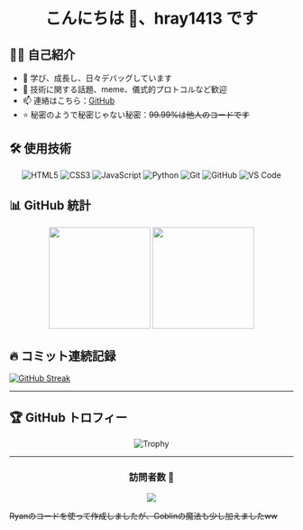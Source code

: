 <div align="center">

# こんにちは 👋、hray1413 です

</div>

## 👨‍💻 自己紹介

- 🌱 学び、成長し、日々デバッグしています  
- 💬 技術に関する話題、meme、儀式的プロトコルなど歓迎  
- 📫 連絡はこちら：[GitHub](https://github.com/hray1413)  
- ⭐ 秘密のようで秘密じゃない秘密：~~99.99%は他人のコードです~~

## 🛠️ 使用技術

<div align="center">

![HTML5](https://img.shields.io/badge/-HTML5-E34F26?style=flat-square&logo=html5&logoColor=white)
![CSS3](https://img.shields.io/badge/-CSS3-1572B6?style=flat-square&logo=css3)
![JavaScript](https://img.shields.io/badge/-JavaScript-F7DF1E?style=flat-square&logo=javascript&logoColor=black)
![Python](https://img.shields.io/badge/-Python-3776AB?style=flat-square&logo=Python&logoColor=white)
![Git](https://img.shields.io/badge/-Git-F05032?style=flat-square&logo=git&logoColor=white)
![GitHub](https://img.shields.io/badge/-GitHub-181717?style=flat-square&logo=github)
![VS Code](https://img.shields.io/badge/-VS%20Code-007ACC?style=flat-square&logo=visual-studio-code)

</div>

## 📊 GitHub 統計

<div align="center">
  <img height="180em" src="https://github-readme-stats.vercel.app/api?username=hray1413&show_icons=true&theme=tokyonight&include_all_commits=true&count_private=true"/>
  <img height="180em" src="https://github-readme-stats.vercel.app/api/top-langs/?username=hray1413&layout=compact&langs_count=8&theme=tokyonight"/>
</div>

## 🔥 コミット連続記録

[![GitHub Streak](https://streak-stats.demolab.com?user=hray1413)](https://git.io/streak-stats)

---

## 🏆 GitHub トロフィー

<div align="center">

![Trophy](https://github-profile-trophy.vercel.app/?username=hray1413&theme=tokyonight&row=1&column=6)

</div>

---

<div align="center">

### 訪問者数 👀

![](https://komarev.com/ghpvc/?username=hray1413&color=blueviolet&style=flat-square&label=PROFILE+VIEWS)

</div>

~~Ryanのコードを使って作成しましたが、Goblinの魔法も少し加えましたww~~
